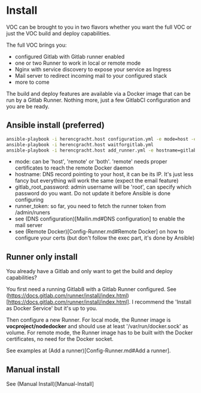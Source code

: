 # Install

VOC can be brought to you in two flavors whether you want the full VOC or just the VOC build and deploy capabilities. 

The full VOC brings you:
* configured Gitlab with Gitlab runner enabled
* one or two Runner to work in local or remote mode
* Nginx with service discovery to expose your service as Ingress
* Mail server to redirect incoming mail to your configured stack
* more to come


The build and deploy features are available via a Docker image that can be run by a Gitlab Runner. Nothing more, just a few
GitlabCI configuration and you are be ready. 



## Ansible install (preferred)

```bash
ansible-playbook -i herencgracht.host configuration.yml -e mode=host -e hostname=gitlab.remip.eu -e gitlab_root_password=rootroot
ansible-playbook -i herencgracht.host waitforgitlab.yml
ansible-playbook -i herencgracht.host add_runner.yml -e hostname=gitlab.remip.eu -e runner_token=GNhcsYvUpUoZS48xusmG
```

* mode: can be 'host', 'remote' or 'both'. 'remote' needs proper certificates to reach the remote Docker daemon
* hostname: DNS record pointing to your host, it can be its IP. It's just less fancy but everything will work the same (expect the email feature)
* gitlab_root_password: admin username will be 'root', can specify which password do you want. Do not update it before Ansible is done configuring
* runner_token: so far, you need to fetch the runner token from /admin/runers
* see (DNS configuration)[Mailin.md#DNS configuration] to enable the mail server
* see (Remote Docker)[Config-Runner.md#Remote Docker] on how to configure your certs (but don't follow the exec part, it's done by Ansible)


## Runner only install

You already have a Gitlab and only want to get the build and deploy capabilities?
 
You first need a running Gitlab8 with a Gitlab Runner configured. See (https://docs.gitlab.com/runner/install/index.html)[https://docs.gitlab.com/runner/install/index.html]. 
I recommend the 'Install as Docker Service' but it's up to you. 

Then configure a new Runner. For local mode, the Runner image is __vocproject/nodedocker__ and should use at least '/var/run/docker.sock' as volume. 
For remote mode, the Runner image has to be built with the Docker certificates, no need for the Docker socket. 

See examples at (Add a runner)[Config-Runner.md#Add a runner]. 



## Manual install

See (Manual Install)[Manual-Install]